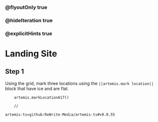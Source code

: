 ### @flyoutOnly true
### @hideIteration true
### @explicitHints true

# Landing Site

## Step 1
Using the grid, mark three locations using the ``||artemis.mark location||`` block that have ice and are flat.

```ghost
    artemis.markLocationA17()
```
```template
    //
```

```package
artemis-ts=github:ReWrite-Media/artemis-ts#v0.0.55
```